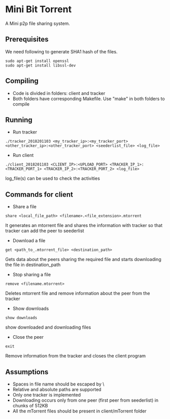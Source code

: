 # Mini Bit Torrent

A Mini p2p file sharing system.

## Prerequisites
We need following to generate SHA1 hash of the files.
```
sudo apt-get install openssl
sudo apt-get install libssl-dev
```

## Compiling 
* Code is divided in folders: client and tracker
* Both folders have corresponding Makefile. Use "make" in both folders to compile

## Running
* Run tracker
```
./tracker_2018201103 <my_tracker_ip>:<my_tracker_port> <other_tracker_ip>:<other_tracker_port> <seederlist_file> <log_file>
```
* Run client
```
./client_2018201103 <CLIENT_IP>:<UPLOAD_PORT> <TRACKER_IP_1>:<TRACKER_PORT_1> <TRACKER_IP_2>:<TRACKER_PORT_2> <log_file>
```
log_file(s) can be used to check the activities

## Commands for client
* Share a file
```
share <local_file_path> <filename>.<file_extension>.mtorrent
```
It generates an mtorrent file and shares the information with tracker so that tracker can add the peer to seederlist

* Download a file
```
get <path_to_.mtorrent_file> <destination_path>
```
Gets data about the peers sharing the required file and starts downloading the file in destination_path

* Stop sharing a file
```
remove <filename.mtorrent>
```
Deletes mtorrent file and remove information about the peer from the tracker

* Show downloads
```
show downloads
```
show downloaded and downloading files

* Close the peer
```
exit
```
Remove information from the tracker and closes the client program

## Assumptions
* Spaces in file name should be escaped by \
* Relative and absolute paths are supported
* Only one tracker is implemented
* Downloading occurs only from one peer (first peer from seederlist) in chunks of 512KB
* All the mTorrent files should be present in client/mTorrent folder
